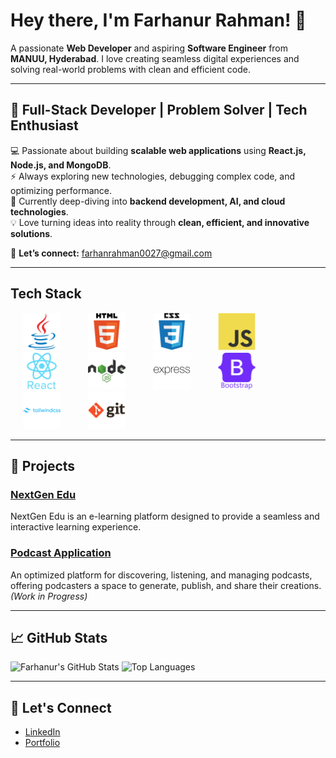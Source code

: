 # Hey there, I'm Farhanur Rahman! 👋

A passionate **Web Developer** and aspiring **Software Engineer** from **MANUU, Hyderabad**. I love creating seamless digital experiences and solving real-world problems with clean and efficient code.

---

## 🚀 Full-Stack Developer | Problem Solver | Tech Enthusiast  

💻 Passionate about building **scalable web applications** using **React.js, Node.js, and MongoDB**.  
⚡ Always exploring new technologies, debugging complex code, and optimizing performance.  
🎯 Currently deep-diving into **backend development, AI, and cloud technologies**.  
💡 Love turning ideas into reality through **clean, efficient, and innovative solutions**.  

📩 **Let’s connect:** farhanrahman0027@gmail.com  


---



## Tech Stack

<p align="">
  <img src="https://raw.githubusercontent.com/devicons/devicon/master/icons/java/java-original.svg" alt="Java" width="60" height="60" style="margin: 0 20px;"/>
  <img src="https://raw.githubusercontent.com/devicons/devicon/master/icons/html5/html5-original-wordmark.svg" alt="HTML5" width="60" height="60" style="margin: 0 20px;"/>
  <img src="https://raw.githubusercontent.com/devicons/devicon/master/icons/css3/css3-original-wordmark.svg" alt="CSS3" width="60" height="60" style="margin: 0 20px;"/>
  <img src="https://raw.githubusercontent.com/devicons/devicon/master/icons/javascript/javascript-original.svg" alt="JavaScript" width="60" height="60" style="margin: 0 20px;"/>
  <img src="https://raw.githubusercontent.com/devicons/devicon/master/icons/react/react-original-wordmark.svg" alt="React" width="60" height="60" style="margin: 0 20px;"/>
  <img src="https://raw.githubusercontent.com/devicons/devicon/master/icons/nodejs/nodejs-original-wordmark.svg" alt="Node.js" width="60" height="60" style="margin: 0 20px;"/>
  <img src="https://raw.githubusercontent.com/devicons/devicon/master/icons/express/express-original-wordmark.svg" alt="Express.js" width="60" height="60" style="margin: 0 20px;"/>
  <img src="https://raw.githubusercontent.com/devicons/devicon/master/icons/bootstrap/bootstrap-plain-wordmark.svg" alt="Bootstrap" width="60" height="60" style="margin: 0 20px;"/>
  <img src="https://raw.githubusercontent.com/devicons/devicon/master/icons/tailwindcss/tailwindcss-plain-wordmark.svg" alt="Tailwind CSS" width="60" height="60" style="margin: 0 20px;"/>
  <img src="https://raw.githubusercontent.com/devicons/devicon/master/icons/git/git-original-wordmark.svg" alt="Git" width="60" height="60" style="margin: 0 20px;"/>
</p>


---

## 🌟 Projects

### [NextGen Edu](https://github.com/farhanrahman0027/nextgen-edu)
NextGen Edu is an e-learning platform designed to provide a seamless and interactive learning experience. 
### [Podcast Application](https://podcast-neon.vercel.app/)
An optimized platform for discovering, listening, and managing podcasts, offering podcasters a space to generate, publish, and share their creations. *(Work in Progress)*

---

## 📈 GitHub Stats

![Farhanur's GitHub Stats](https://github-readme-stats.vercel.app/api?username=farhanrahman0027&show_icons=true&theme=radical)
![Top Languages](https://github-readme-stats.vercel.app/api/top-langs/?username=farhanrahman0027&layout=compact&theme=radical)

---

## 🔗 Let's Connect

- [LinkedIn](https://www.linkedin.com/in/farhanur-rahman)  
- [Portfolio](https://my-portfolio-plum-nu-99.vercel.app/) 
